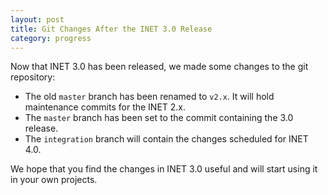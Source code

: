 ```yaml
---
layout: post
title: Git Changes After the INET 3.0 Release
category: progress
---
```


Now that INET 3.0 has been released, we made some changes to the git repository:

* The old `master` branch has been renamed to `v2.x`. It will hold maintenance commits
  for the  INET 2.x.
* The `master` branch has been set to the commit containing the 3.0 release.
* The `integration` branch will contain the changes scheduled for INET 4.0.

We hope that you find the changes in INET 3.0 useful and will start using it 
in your own projects.
